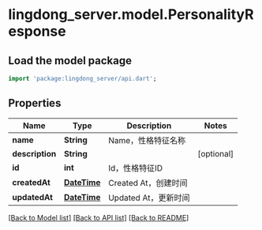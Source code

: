 # lingdong_server.model.PersonalityResponse

## Load the model package
```dart
import 'package:lingdong_server/api.dart';
```

## Properties
Name | Type | Description | Notes
------------ | ------------- | ------------- | -------------
**name** | **String** | Name，性格特征名称 | 
**description** | **String** |  | [optional] 
**id** | **int** | Id，性格特征ID | 
**createdAt** | [**DateTime**](DateTime.md) | Created At，创建时间 | 
**updatedAt** | [**DateTime**](DateTime.md) | Updated At，更新时间 | 

[[Back to Model list]](../README.md#documentation-for-models) [[Back to API list]](../README.md#documentation-for-api-endpoints) [[Back to README]](../README.md)


